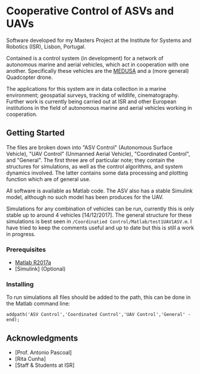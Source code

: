 # Cooperative Control of ASVs and UAVs

Software developed for my Masters Project at the Institute for Systems and Robotics (ISR), Lisbon, Portugal.

Contained is a control system (in development) for a network of autonomous marine and aerial vehicles, which act in cooperation with one another. Specifically these vehicles are the [MEDUSA](http://dsor.isr.ist.utl.pt/vehicles/medusa/) and a (more general) Quadcopter drone. 

The applications for this system are in data collection in a marine environment; geospatial surveys, tracking of wildlife, cinematography. Further work is currently being carried out at ISR and other European institutions in the field of autonomous marine and aerial vehicles working in cooperation.

## Getting Started

The files are broken down into "ASV Control" (Autonomous Surface Vehicle), "UAV Control" (Unmanned Aerial Vehicle), "Coordinated Control", and "General". The first three are of particular note; they contain the structures for simulations, as well as the control algorithms, and system dynamics involved. The latter contains some data processing and plotting function which are of general use. 

All software is available as Matlab code. The ASV also has a stable Simulink model, although no such model has been produces for the UAV.

Simulations for any combination of vehicles can be run, currently this is only stable up to around 4 vehicles [14/12/2017]. The general structure for these simulations is best seen in ```/Coordinatied Control/Matlab/test1UAV1ASV.m```. I have tried to keep the comments useful and up to date but this is still a work in progress.

### Prerequisites
* [Matlab R2017a](https://www.mathworks.com/downloads/web_downloads/get_release)
* [Simulink] (Optional)

### Installing

To run simulations all files should be added to the path, this can be done in the Matlab command line:
```
addpath('ASV Control','Coordinated Control','UAV Control','General' -end);
```

## Acknowledgments

* [Prof. Antonio Pascoal]
* [Rita Cunha]
* [Staff & Students at ISR]
